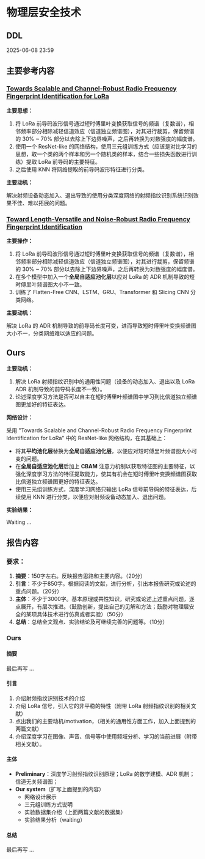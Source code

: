 # 物理层安全技术

## DDL
2025-06-08 23:59

## 主要参考内容
### [Towards Scalable and Channel-Robust Radio Frequency Fingerprint Identification for LoRa](https://ieeexplore.ieee.org/abstract/document/9715147)

**主要思想：**

1. 将 LoRa 前导码波形信号通过短时傅里叶变换获取信号的频谱（复数谱），相邻频率部分相除减轻信道效应（信道独立频谱图），对其进行裁剪，保留频谱的 30% ~ 70% 部分以去除上下边界噪声，之后再转换为对数强度的幅度谱。
2. 使用一个 ResNet-like 的网络结构，使用三元组训练方式（应该是对比学习的思想，取一个类的两个样本和另一个随机类的样本，结合一些损失函数进行训练）提取 LoRa 前导码的主要特征。
3. 之后使用 KNN 将网络提取的前导码波形特征进行分类。

**主要动机：**

解决射频设备动态加入、退出导致的使用分类深度网络的射频指纹识别系统识别效果不佳、难以拓展的问题。

### [Toward Length-Versatile and Noise-Robust Radio Frequency Fingerprint Identification](https://ieeexplore.ieee.org/document/10100932)

**主要操作：**
1. 将 LoRa 前导码波形信号通过短时傅里叶变换获取信号的频谱（复数谱），相邻频率部分相除减轻信道效应（信道独立频谱图），对其进行裁剪，保留频谱的 30% ~ 70% 部分以去除上下边界噪声，之后再转换为对数强度的幅度谱。
2. 在多个模型中加入一个**全局自适应池化层**以应对 LoRa 的 ADR 机制导致的短时傅里叶频谱图大小不一致。
3. 训练了 Flatten-Free CNN、LSTM、GRU、Transformer 和 Slicing CNN 分类网络。

**主要动机：**

解决 LoRa 的 ADR 机制导致的前导码长度可变，进而导致短时傅里叶变换频谱图大小不一，分类网络难以适应的问题。

## Ours
**主要动机：**
1. 解决 LoRa 射频指纹识别中的通用性问题（设备的动态加入、退出以及 LoRa ADR 机制导致的前导码长度不一致）。
2. 论述深度学习方法是否可以自主在短时傅里叶频谱图中学习到比信道独立频谱图更加好的特征表达。

**网络设计：**

采用 "Towards Scalable and Channel-Robust Radio Frequency Fingerprint Identification for LoRa" 中的 ResNet-like 网络结构，在其基础上：
- 将其**平均池化层**替换为**全局自适应池化层**，以便应对短时傅里叶频谱图大小可变的问题。
- 在**全局自适应池化层**后加上 **CBAM** 注意力机制以获取特征图的主要特征，以强化深度学习方法的特征提取能力，使其有机会在短时傅里叶变换频谱图获取比信道独立频谱图更好的特征表达。
- 使用三元组训练方式，深度学习网络只输出 LoRa 信号前导码的特征表达，后续使用 KNN 进行分类，以便应对射频设备动态加入、退出问题。

**实验结果：**

Waiting ...


## 报告内容
### 要求：
1. **摘要**：150字左右。反映报告思路和主要内容。（20分）
2. **引言**：不少于850字。根据阅读的文献，进行分析，引出本报告研究或论述的重点问题。（20分） 
3. **主体**：不少于3000字。基本原理或共性知识，研究或论述上述重点问题，逐点展开，有层次推进。（鼓励创新，提出自己的见解和方法；鼓励对物理层安全的某项具体技术进行仿真或者实验）（50分）
4. **总结**：总结全文观点、实验结论及可继续完善的问题等。（10分）

### Ours
#### 摘要
最后再写 ...

#### 引言
1. 介绍射频指纹识别技术的介绍
2. 介绍 LoRa 信号，引入它的非平稳的特性（附带 LoRa 射频指纹识别的相关文献）
3. 点出我们的主要动机/motivation，（相关的通用性方面工作，加入上面提到的两篇文献）
4. 介绍深度学习在图像、声音、信号等中使用频域分析、学习的当前进展（附带相关文献）。

#### 主体
- **Preliminary**：深度学习射频指纹识别原理；LoRa 的数学建模、ADR 机制；信道无关频谱图；
- **Our system**（扩写上面提到的内容）
    - 网络设计展示
    - 三元组训练方式说明
    - 实验数据集介绍（上面两篇文献的数据集）
    - 实验结果分析（waiting）

#### 总结
最后再写 ...